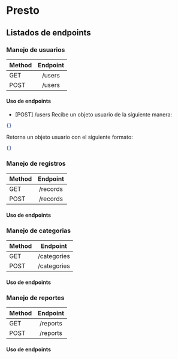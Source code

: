# Presto

## Listados de endpoints

### Manejo de usuarios
| Method  | Endpoint |
| ------------- |:-------------:|
| GET      | /users     |
| POST      | /users     |

#### Uso de endpoints

- [POST] /users
Recibe un objeto usuario de la siguiente manera:
```json
{}
```
Retorna un objeto usuario con el siguiente formato:
```json
{}
```

### Manejo de registros

| Method  | Endpoint |
| ------------- |:-------------:|
| GET      | /records     |
| POST      | /records     |

#### Uso de endpoints


### Manejo de categorias

| Method  | Endpoint |
| ------------- |:-------------:|
| GET      | /categories     |
| POST      | /categories     |

#### Uso de endpoints


### Manejo de reportes

| Method  | Endpoint |
| ------------- |:-------------:|
| GET      | /reports     |
| POST      | /reports     |

#### Uso de endpoints
